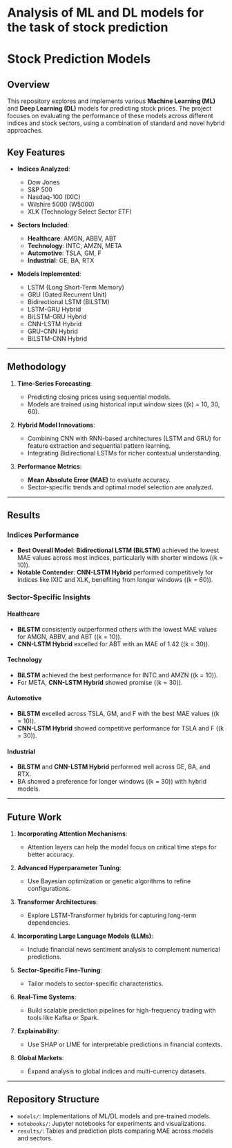# Analysis of ML and DL models for the task of stock prediction

# Stock Prediction Models

## Overview
This repository explores and implements various **Machine Learning (ML)** and **Deep Learning (DL)** models for predicting stock prices. The project focuses on evaluating the performance of these models across different indices and stock sectors, using a combination of standard and novel hybrid approaches.

## Key Features
- **Indices Analyzed**:
  - Dow Jones
  - S&P 500
  - Nasdaq-100 (IXIC)
  - Wilshire 5000 (W5000)
  - XLK (Technology Select Sector ETF)

- **Sectors Included**:  
  - **Healthcare**: AMGN, ABBV, ABT  
  - **Technology**: INTC, AMZN, META  
  - **Automotive**: TSLA, GM, F  
  - **Industrial**: GE, BA, RTX  

- **Models Implemented**:  
  - LSTM (Long Short-Term Memory)  
  - GRU (Gated Recurrent Unit)  
  - Bidirectional LSTM (BiLSTM)  
  - LSTM-GRU Hybrid  
  - BiLSTM-GRU Hybrid  
  - CNN-LSTM Hybrid  
  - GRU-CNN Hybrid  
  - BiLSTM-CNN Hybrid  

---

## Methodology
1. **Time-Series Forecasting**:  
   - Predicting closing prices using sequential models.  
   - Models are trained using historical input window sizes (\(k\) = 10, 30, 60).  

2. **Hybrid Model Innovations**:  
   - Combining CNN with RNN-based architectures (LSTM and GRU) for feature extraction and sequential pattern learning.  
   - Integrating Bidirectional LSTMs for richer contextual understanding.  

3. **Performance Metrics**:  
   - **Mean Absolute Error (MAE)** to evaluate accuracy.  
   - Sector-specific trends and optimal model selection are analyzed.  

---

## Results

### Indices Performance
- **Best Overall Model**: **Bidirectional LSTM (BiLSTM)** achieved the lowest MAE values across most indices, particularly with shorter windows (\(k = 10\)).  
- **Notable Contender**: **CNN-LSTM Hybrid** performed competitively for indices like IXIC and XLK, benefiting from longer windows (\(k = 60\)).  

### Sector-Specific Insights
#### Healthcare
- **BiLSTM** consistently outperformed others with the lowest MAE values for AMGN, ABBV, and ABT (\(k = 10\)).  
- **CNN-LSTM Hybrid** excelled for ABT with an MAE of 1.42 (\(k = 30\)).  

#### Technology
- **BiLSTM** achieved the best performance for INTC and AMZN (\(k = 10\)).  
- For META, **CNN-LSTM Hybrid** showed promise (\(k = 30\)).  

#### Automotive
- **BiLSTM** excelled across TSLA, GM, and F with the best MAE values (\(k = 10\)).  
- **CNN-LSTM Hybrid** showed competitive performance for TSLA and F (\(k = 30\)).  

#### Industrial
- **BiLSTM** and **CNN-LSTM Hybrid** performed well across GE, BA, and RTX.  
- BA showed a preference for longer windows (\(k = 30\)) with hybrid models.  

---

## Future Work
1. **Incorporating Attention Mechanisms**:  
   - Attention layers can help the model focus on critical time steps for better accuracy.  

2. **Advanced Hyperparameter Tuning**:  
   - Use Bayesian optimization or genetic algorithms to refine configurations.  

3. **Transformer Architectures**:  
   - Explore LSTM-Transformer hybrids for capturing long-term dependencies.  

4. **Incorporating Large Language Models (LLMs)**:  
   - Include financial news sentiment analysis to complement numerical predictions.  

5. **Sector-Specific Fine-Tuning**:  
   - Tailor models to sector-specific characteristics.  

6. **Real-Time Systems**:  
   - Build scalable prediction pipelines for high-frequency trading with tools like Kafka or Spark.  

7. **Explainability**:  
   - Use SHAP or LIME for interpretable predictions in financial contexts.  

8. **Global Markets**:  
   - Expand analysis to global indices and multi-currency datasets.  

---

## Repository Structure
- `models/`: Implementations of ML/DL models and pre-trained models.  
- `notebooks/`: Jupyter notebooks for experiments and visualizations.  
- `results/`: Tables and prediction plots comparing MAE across models and sectors.  


